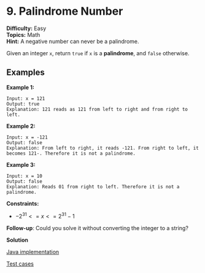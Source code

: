 # 9. Palindrome Number

**Difficulty:** Easy    
**Topics:** Math    
**Hint:** A negative number can never be a palindrome.

Given an integer `x`, return `true` if `x` is a **palindrome**, and `false` otherwise.

## Examples

**Example 1:**
```
Input: x = 121
Output: true
Explanation: 121 reads as 121 from left to right and from right to left.
```

**Example 2:**
```
Input: x = -121
Output: false
Explanation: From left to right, it reads -121. From right to left, it becomes 121-. Therefore it is not a palindrome.
```

**Example 3:**
```
Input: x = 10
Output: false
Explanation: Reads 01 from right to left. Therefore it is not a palindrome.
```

**Constraints:**

* $-2^{31} <= x <= 2^{31} - 1$

**Follow-up**: Could you solve it without converting the integer to a string?

**Solution**

[Java implementation](./PalindromeNumber.java)

[Test cases](../../../../../../../../test/java/com/jpsantq/leetcode/problems/basic/b_0009_palindrome_number/PalindromeNumberTest.java)